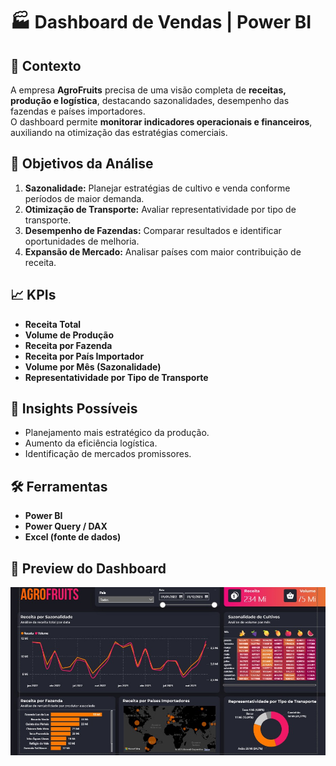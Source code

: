 # 🏭 Dashboard de Vendas | Power BI

## 🏢 Contexto
A empresa **AgroFruits** precisa de uma visão completa de **receitas, produção e logística**, destacando sazonalidades, desempenho das fazendas e países importadores.  
O dashboard permite **monitorar indicadores operacionais e financeiros**, auxiliando na otimização das estratégias comerciais.

## 🎯 Objetivos da Análise
1. **Sazonalidade:** Planejar estratégias de cultivo e venda conforme períodos de maior demanda.  
2. **Otimização de Transporte:** Avaliar representatividade por tipo de transporte.  
3. **Desempenho de Fazendas:** Comparar resultados e identificar oportunidades de melhoria.  
4. **Expansão de Mercado:** Analisar países com maior contribuição de receita.

## 📈 KPIs
- **Receita Total**  
- **Volume de Produção**  
- **Receita por Fazenda**  
- **Receita por País Importador**  
- **Volume por Mês (Sazonalidade)**  
- **Representatividade por Tipo de Transporte**  

## 🧠 Insights Possíveis
- Planejamento mais estratégico da produção.  
- Aumento da eficiência logística.  
- Identificação de mercados promissores.  

## 🛠️ Ferramentas
- **Power BI**  
- **Power Query / DAX**  
- **Excel (fonte de dados)**  

## 📸 Preview do Dashboard

<img src="Dashboard_vendas.jpg" alt="Preview do Dashboard" />
